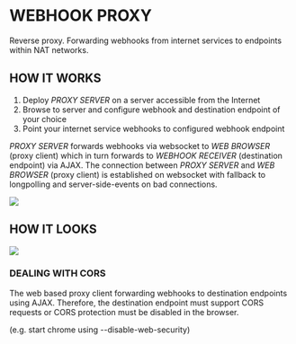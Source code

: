 # WEBHOOK PROXY
Reverse proxy. Forwarding webhooks from internet services to endpoints within NAT networks.

## HOW IT WORKS
1. Deploy *PROXY SERVER* on a server accessible from the Internet
2. Browse to server and configure webhook and destination endpoint of your choice
3. Point your internet service webhooks to configured webhook endpoint

*PROXY SERVER* forwards webhooks via websocket to *WEB BROWSER* (proxy client) which in turn forwards to *WEBHOOK RECEIVER* (destination endpoint) via AJAX. The connection between *PROXY SERVER* and *WEB BROWSER* (proxy client) is established on websocket with fallback to  longpolling and server-side-events on bad connections.

![](https://github.com/t0bb3/webhook-proxy/blob/master/overview.PNG)


## HOW IT LOOKS
![](https://github.com/t0bb3/webhook-proxy/blob/master/screenshot.PNG)


### DEALING WITH CORS
The web based proxy client forwarding webhooks to destination endpoints using AJAX. Therefore, the destination endpoint must support CORS requests or CORS protection must be disabled in the browser.

(e.g. start chrome using --disable-web-security)
